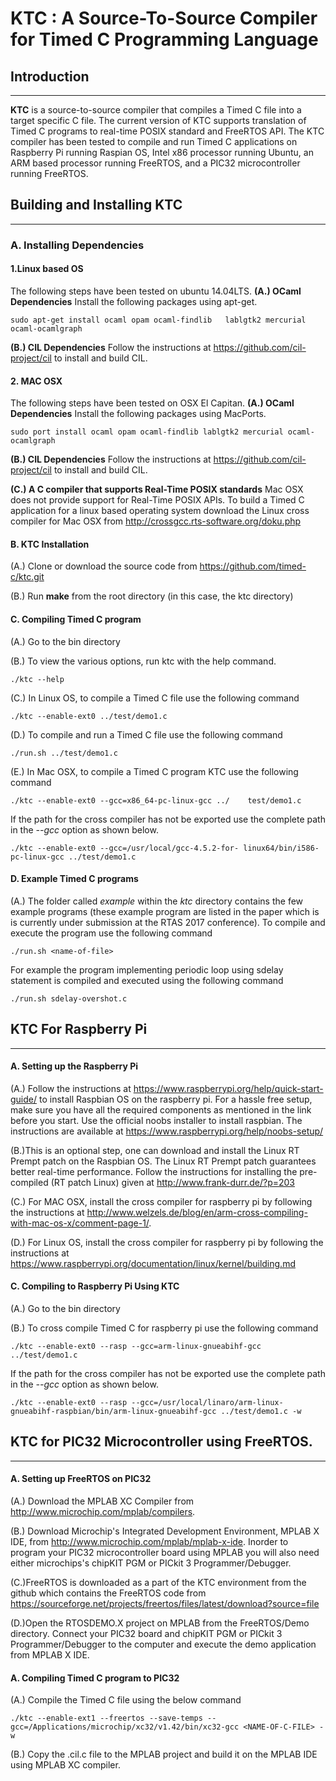 # KTC : A Source-To-Source Compiler for Timed C Programming Language 

## Introduction
***

**KTC** is a source-to-source compiler that compiles a Timed C file into a target specific C file. The current version of KTC supports translation of Timed C programs to real-time POSIX standard and FreeRTOS API. The KTC compiler has been tested to compile and run Timed C applications on Raspberry Pi running Raspian OS, Intel x86 processor running Ubuntu, an ARM based processor running FreeRTOS, and a PIC32 microcontroller running FreeRTOS.

## Building and Installing KTC
***
### A. Installing Dependencies
#### 1.Linux based OS 
The following steps have been tested on ubuntu 14.04LTS.
**(A.) OCaml Dependencies**
Install the following packages using apt-get. 

	sudo apt-get install ocaml opam ocaml-findlib 	lablgtk2 mercurial ocaml-ocamlgraph
	
**(B.) CIL Dependencies**
Follow the instructions at <https://github.com/cil-project/cil> to install and build CIL.

#### 2. MAC OSX 
The following steps have been tested on OSX El Capitan. 
**(A.) OCaml Dependencies**
Install the following packages using MacPorts. 

	sudo port install ocaml opam ocaml-findlib lablgtk2 mercurial ocaml-ocamlgraph
**(B.) CIL Dependencies**
Follow the instructions at <https://github.com/cil-project/cil> to install and build CIL.

**(C.) A C compiler that supports Real-Time POSIX standards** 
Mac OSX does not provide support for Real-Time POSIX APIs. To build a Timed C application for a linux based operating system download the Linux cross compiler for Mac OSX from <http://crossgcc.rts-software.org/doku.php> 


#### B. KTC Installation
(A.) Clone or download the source code from <https://github.com/timed-c/ktc.git>

(B.) Run **make** from the root directory (in this case, the ktc directory)

#### C. Compiling Timed C program
(A.) Go to the bin directory 

(B.) To view the various options, run ktc with the help command.

	./ktc --help
(C.) In Linux OS, to compile a Timed C file use the following command
	
	./ktc --enable-ext0 ../test/demo1.c
(D.) To compile and run a Timed C file use the following command
	
	./run.sh ../test/demo1.c
(E.) In Mac OSX, to compile a Timed C program KTC use the following command

	./ktc --enable-ext0 --gcc=x86_64-pc-linux-gcc ../	 test/demo1.c
If the path for the cross compiler has not be exported use the complete path in the *--gcc* option as shown below. 

	./ktc --enable-ext0 --gcc=/usr/local/gcc-4.5.2-for-	linux64/bin/i586-pc-linux-gcc ../test/demo1.c

#### D. Example Timed C programs 
(A.) The folder called *example* within the *ktc* directory contains the few example programs (these example program are listed in the paper which is is currently under submission at the RTAS 2017 conference). To compile and execute the program use the following command 

    ./run.sh <name-of-file>

For example the program implementing periodic loop using sdelay statement is compiled and executed using the following command 

    ./run.sh sdelay-overshot.c
	
## KTC For Raspberry Pi
	
***
#### A. Setting up the Raspberry Pi

(A.) Follow the instructions at <https://www.raspberrypi.org/help/quick-start-guide/> to install Raspbian OS on the raspberry pi. For a hassle free setup, make sure you have all the required components as mentioned in the link before you start. Use the official noobs installer to install raspbian. The instructions are available at <https://www.raspberrypi.org/help/noobs-setup/>

(B.)This is an optional step, one can download and install the Linux RT Prempt patch on the Raspbian OS. The Linux RT Prempt patch guarantees better real-time performance. Follow the instructions for installing the pre-compiled (RT patch Linux) given at <http://www.frank-durr.de/?p=203>

(C.) For MAC OSX, install the cross compiler for raspberry pi by following the instructions at <http://www.welzels.de/blog/en/arm-cross-compiling-with-mac-os-x/comment-page-1/>. 

(D.) For Linux OS, install the cross compiler for raspberry pi by following the instructions at <https://www.raspberrypi.org/documentation/linux/kernel/building.md> 

#### C. Compiling to Raspberry Pi Using KTC 

(A.) Go to the bin directory 

(B.) To cross compile Timed C for raspberry pi use the following command

	./ktc --enable-ext0 --rasp --gcc=arm-linux-gnueabihf-gcc ../test/demo1.c
	
If the path for the cross compiler has not be exported use the complete path in the *--gcc* option as shown below. 

	./ktc --enable-ext0 --rasp --gcc=/usr/local/linaro/arm-linux-gnueabihf-raspbian/bin/arm-linux-gnueabihf-gcc ../test/demo1.c -w
	

## KTC for PIC32 Microcontroller using FreeRTOS.
***

#### A. Setting up FreeRTOS on PIC32 

(A.) Download the MPLAB XC Compiler from <http://www.microchip.com/mplab/compilers>. 

(B.) Download Microchip's Integrated Development Environment, MPLAB X IDE, from <http://www.microchip.com/mplab/mplab-x-ide>. Inorder to program your PIC32 microcontroller board using MPLAB you will also need either microchips's chipKIT PGM or PICkit 3 Programmer/Debugger.

(C.)FreeRTOS is downloaded as a part of the KTC environment from the github which contains the FreeRTOS code from <https://sourceforge.net/projects/freertos/files/latest/download?source=file>

(D.)Open the RTOSDEMO.X project on MPLAB from the FreeRTOS/Demo directory. Connect your PIC32 board and chipKIT PGM or PICkit 3 Programmer/Debugger to the computer and execute the demo application from MPLAB X IDE.

#### A. Compiling Timed C program to PIC32
(A.) Compile the Timed C file using the below command 

	./ktc --enable-ext1 --freertos --save-temps --gcc=/Applications/microchip/xc32/v1.42/bin/xc32-gcc <NAME-OF-C-FILE> -w 
(B.) Copy the .cil.c file to the MPLAB project and build it on the MPLAB IDE using MPLAB XC compiler.

	


	
	








	

